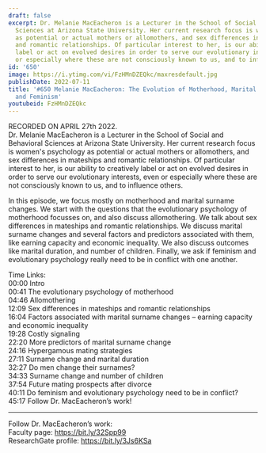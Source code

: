 ```yaml
---
draft: false
excerpt: Dr. Melanie MacEacheron is a Lecturer in the School of Social and Behavioral
  Sciences at Arizona State University. Her current research focus is women's psychology
  as potential or actual mothers or allomothers, and sex differences in mateships
  and romantic relationships. Of particular interest to her, is our ability to creatively
  label or act on evolved desires in order to serve our evolutionary interests, even
  or especially where these are not consciously known to us, and to influence others.
id: '650'
image: https://i.ytimg.com/vi/FzHMnDZEQkc/maxresdefault.jpg
publishDate: 2022-07-11
title: '#650 Melanie MacEacheron: The Evolution of Motherhood, Marital Surname Change,
  and Feminism'
youtubeid: FzHMnDZEQkc
---
```

<div class="timelinks">

RECORDED ON APRIL 27th 2022.  
Dr. Melanie MacEacheron is a Lecturer in the School of Social and Behavioral Sciences at Arizona State University. Her current research focus is women's psychology as potential or actual mothers or allomothers, and sex differences in mateships and romantic relationships. Of particular interest to her, is our ability to creatively label or act on evolved desires in order to serve our evolutionary interests, even or especially where these are not consciously known to us, and to influence others.

In this episode, we focus mostly on motherhood and marital surname changes. We start with the questions that the evolutionary psychology of motherhood focusses on, and also discuss allomothering. We talk about sex differences in mateships and romantic relationships. We discuss marital surname changes and several factors and predictors associated with them, like earning capacity and economic inequality. We also discuss outcomes like marital duration, and number of children. Finally, we ask if feminism and evolutionary psychology really need to be in conflict with one another.

Time Links:  
<time>00:00</time> Intro  
<time>00:41</time> The evolutionary psychology of motherhood  
<time>04:46</time> Allomothering  
<time>12:09</time> Sex differences in mateships and romantic relationships  
<time>16:04</time> Factors associated with marital surname changes – earning capacity and economic inequality  
<time>19:28</time> Costly signaling  
<time>22:20</time> More predictors of marital surname change  
<time>24:16</time> Hypergamous mating strategies  
<time>27:11</time> Surname change and marital duration  
<time>32:27</time> Do men change their surnames?  
<time>34:33</time> Surname change and number of children  
<time>37:54</time> Future mating prospects after divorce  
<time>40:11</time> Do feminism and evolutionary psychology need to be in conflict?  
<time>45:17</time> Follow Dr. MacEacheron’s work!

---

Follow Dr. MacEacheron’s work:  
Faculty page: https://bit.ly/32Spp99  
ResearchGate profile: https://bit.ly/3Js6KSa
</div>

